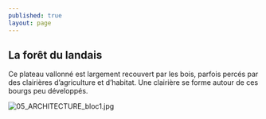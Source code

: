 ```yaml
---
published: true
layout: page
---
```


## La forêt du landais

Ce plateau vallonné est largement recouvert par les bois, parfois percés par des clairières d’agriculture et d’habitat. Une clairière se forme autour de ces bourgs peu développés.

![05_ARCHITECTURE_bloc1.jpg]({{site.baseurl}}/data/images/5/architecture/05_ARCHITECTURE_bloc1.jpg)